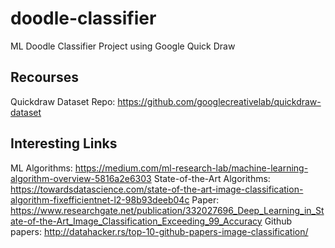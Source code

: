 # doodle-classifier
 ML Doodle Classifier Project using Google Quick Draw
 
 ## Recourses
 Quickdraw Dataset Repo: https://github.com/googlecreativelab/quickdraw-dataset
 
## Interesting Links
ML Algorithms: https://medium.com/ml-research-lab/machine-learning-algorithm-overview-5816a2e6303
State-of-the-Art Algorithms: https://towardsdatascience.com/state-of-the-art-image-classification-algorithm-fixefficientnet-l2-98b93deeb04c
Paper: https://www.researchgate.net/publication/332027696_Deep_Learning_in_State-of-the-Art_Image_Classification_Exceeding_99_Accuracy
Github papers: http://datahacker.rs/top-10-github-papers-image-classification/
